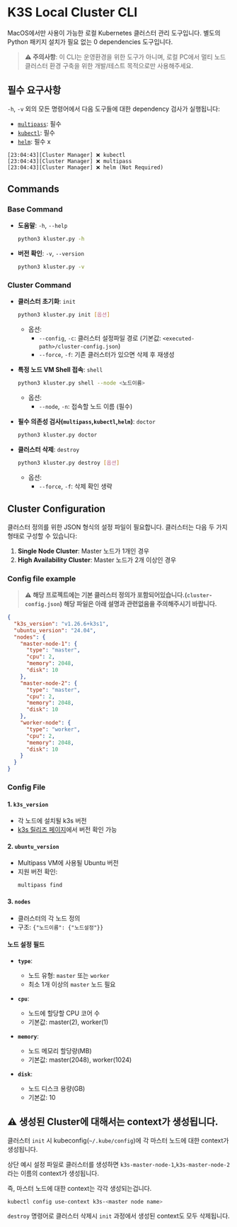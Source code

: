 # K3S Local Cluster CLI

MacOS에서만 사용이 가능한 로컬 Kubernetes 클러스터 관리 도구입니다. 별도의 Python 패키지 설치가 필요 없는 0 dependencies 도구입니다.

> **⚠️ 주의사항**: 이 CLI는 운영환경을 위한 도구가 아니며, 로컬 PC에서 멀티 노드 클러스터 환경 구축을 위한 개발/테스트 목적으로만 사용해주세요.

## 필수 요구사항

`-h`, `-v` 외의 모든 명령어에서 다음 도구들에 대한 dependency 검사가 실행됩니다:

- [`multipass`](https://canonical.com/multipass): 필수
- [`kubectl`](https://kubernetes.io/ko/docs/reference/kubectl/): 필수
- [`helm`](https://helm.sh/): 필수 x

```
[23:04:43][Cluster Manager] ❌ kubectl
[23:04:43][Cluster Manager] ❌ multipass
[23:04:43][Cluster Manager] ❌ helm (Not Required)
```

## Commands

### Base Command

- **도움말**: `-h`, `--help`

  ```bash
  python3 kluster.py -h
  ```

- **버전 확인**: `-v`, `--version`
  ```bash
  python3 kluster.py -v
  ```

### Cluster Command

- **클러스터 초기화**: `init`

  ```bash
  python3 kluster.py init [옵션]
  ```

  - 옵션:
    - `--config`, `-c`: 클러스터 설정파일 경로 (기본값: `<executed-path>/cluster-config.json`)
    - `--force`, `-f`: 기존 클러스터가 있으면 삭제 후 재생성

- **특정 노드 VM Shell 접속**: `shell`

  ```bash
  python3 kluster.py shell --node <노드이름>
  ```

  - 옵션:
    - `--node`, `-n`: 접속할 노드 이름 (필수)

- **필수 의존성 검사(`multipass`,`kubectl`,`helm`)**: `doctor`

  ```bash
  python3 kluster.py doctor
  ```

- **클러스터 삭제**: `destroy`
  ```bash
  python3 kluster.py destroy [옵션]
  ```
  - 옵션:
    - `--force`, `-f`: 삭제 확인 생략

## Cluster Configuration

클러스터 정의를 위한 JSON 형식의 설정 파일이 필요합니다. 클러스터는 다음 두 가지 형태로 구성할 수 있습니다:

1. **Single Node Cluster**: Master 노드가 1개인 경우
2. **High Availability Cluster**: Master 노드가 2개 이상인 경우

### Config file example

> **⚠️ 해당 프로젝트에는 기본 클러스터 정의가 포함되어있습니다.(`cluster-config.json`) 해당 파일은 아래 설명과 관련없음을 주의해주시기 바랍니다.**

```json
{
  "k3s_version": "v1.26.6+k3s1",
  "ubuntu_version": "24.04",
  "nodes": {
    "master-node-1": {
      "type": "master",
      "cpu": 2,
      "memory": 2048,
      "disk": 10
    },
    "master-node-2": {
      "type": "master",
      "cpu": 2,
      "memory": 2048,
      "disk": 10
    },
    "worker-node": {
      "type": "worker",
      "cpu": 2,
      "memory": 2048,
      "disk": 10
    }
  }
}
```

### Config File

#### 1. `k3s_version`

- 각 노드에 설치될 k3s 버전
- [k3s 릴리즈 페이지](https://github.com/k3s-io/k3s/releases)에서 버전 확인 가능

#### 2. `ubuntu_version`

- Multipass VM에 사용될 Ubuntu 버전
- 지원 버전 확인:
  ```bash
  multipass find
  ```

#### 3. `nodes`

- 클러스터의 각 노드 정의
- 구조: `{"노드이름": {"노드설정"}}`

#### 노드 설정 필드

- **`type`**:

  - 노드 유형: `master` 또는 `worker`
  - 최소 1개 이상의 `master` 노드 필요

- **`cpu`**:

  - 노드에 할당할 CPU 코어 수
  - 기본값: master(2), worker(1)

- **`memory`**:

  - 노드 메모리 할당량(MB)
  - 기본값: master(2048), worker(1024)

- **`disk`**:
  - 노드 디스크 용량(GB)
  - 기본값: 10

## ⚠️ 생성된 Cluster에 대해서는 context가 생성됩니다.

클러스터 `init` 시 kubeconfig(`~/.kube/config`)에 각 마스터 노드에 대한 context가 생성됩니다.

상단 예시 설정 파일로 클러스터를 생성하면 `k3s-master-node-1`,`k3s-master-node-2`라는 이름의 context가 생성됩니다.

즉, 마스터 노드에 대한 context는 각각 생성되는겁니다.

```bash
kubectl config use-context k3s-<master node name>
```

`destroy` 명령어로 클러스터 삭제시 `init` 과정에서 생성된 context도 모두 삭제됩니다.
